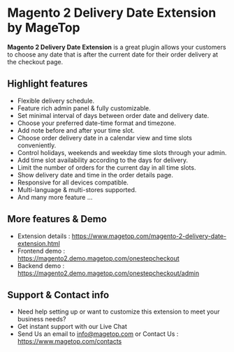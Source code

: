 # Magento 2 Delivery Date Extension by MageTop

**Magento 2 Delivery Date Extension** is a great plugin allows your customers to choose any date that is after the current date for their order delivery at the checkout page.

## Highlight features

- Flexible delivery schedule.
- Feature rich admin panel & fully customizable.
- Set minimal interval of days between order date and delivery date.
- Choose your preferred date-time format and timezone.
- Add note before and after your time slot.
- Choose order delivery date in a calendar view and time slots conveniently.
- Control holidays, weekends and weekday time slots through your admin.
- Add time slot availability according to the days for delivery.
- Limit the number of orders for the current day in all time slots.
- Show delivery date and time in the order details page.
- Responsive for all devices compatible.
- Multi-language & multi-stores supported.
- And many more feature ...

## More features & Demo

- Extension details : https://www.magetop.com/magento-2-delivery-date-extension.html
- Frontend demo : https://magento2.demo.magetop.com/onestepcheckout
- Backend demo : https://magento2.demo.magetop.com/onestepcheckout/admin

## Support & Contact info

- Need help setting up or want to customize this extension to meet your business needs? 
- Get instant support with our Live Chat
- Send Us an email to info@magetop.com or Contact Us : https://www.magetop.com/contacts
